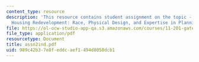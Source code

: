 ```yaml
---
content_type: resource
description: 'This resource contains student assignment on the topic - Case 1: Public
  Housing Redevelopment: Race, Physical Design, and Expertise in Planning.'
file: https://ol-ocw-studio-app-qa.s3.amazonaws.com/courses/11-201-gateway-planning-action-fall-2005/989c42b37e8feddcaef1494d8058dcb1_assn2ind.pdf
file_type: application/pdf
resourcetype: Document
title: assn2ind.pdf
uid: 989c42b3-7e8f-eddc-aef1-494d8058dcb1
---
```

